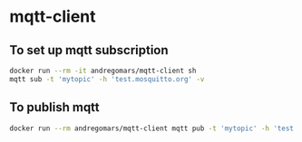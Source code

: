# mqtt-client

## To set up mqtt subscription
```bash
docker run --rm -it andregomars/mqtt-client sh
mqtt sub -t 'mytopic' -h 'test.mosquitto.org' -v
```

## To publish mqtt
```bash
docker run --rm andregomars/mqtt-client mqtt pub -t 'mytopic' -h 'test.mosquitto.org' -m 'from MQTT.js'
```